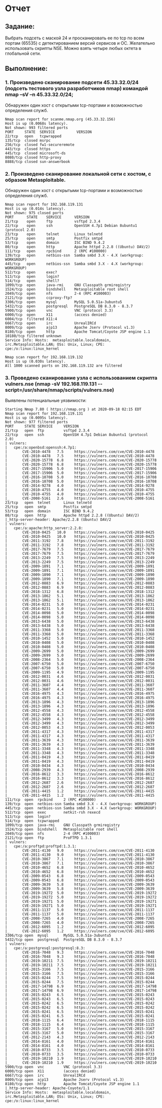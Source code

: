 # Отчет


## Задание:

Выбрать подсеть с маской 24 и просканировать ее по tcp по всем портам (65535) с детектированием версий сервисов и ОС. Желательно использовать скрипты NSE. Можно взять четыре любых октета в глобальной сети.

## Выполнение:

### 1.	Произведено сканирование подсети 45.33.32.0/24 (подсеть тестового узла разработчиков nmap)  командой nmap –sV –n 45.33.32.0/24;

Обнаружен один хост с открытыми tcp-портами и возможностью определения служб.


    Nmap scan report for scanme.nmap.org (45.33.32.156)
    Host is up (0.0068s latency).
    Not shown: 993 filtered ports
    PORT     STATE  SERVICE          VERSION
    22/tcp   open   tcpwrapped
    135/tcp  closed msrpc
    256/tcp  closed fw1-secureremote
    443/tcp  closed https
    445/tcp  closed microsoft-ds
    8080/tcp closed http-proxy
    8888/tcp closed sun-answerbook

### 2.	Произведено сканирование локальной сети с хостом, с образом Metasploitable.

Обнаружен один хост с открытыми tcp-портами и возможностью определения служб.


    Nmap scan report for 192.168.119.131
    Host is up (0.014s latency).
    Not shown: 975 closed ports
    PORT      STATE    SERVICE      VERSION
    21/tcp    open     ftp          vsftpd 2.3.4
    22/tcp    open     ssh          OpenSSH 4.7p1 Debian 8ubuntu1 (protocol 2.0)
    23/tcp    open     telnet       Linux telnetd
    25/tcp    open     smtp         Postfix smtpd
    53/tcp    open     domain       ISC BIND 9.4.2
    80/tcp    open     http         Apache httpd 2.2.8 ((Ubuntu) DAV/2)
    111/tcp   open     rpcbind      2 (RPC #100000)
    139/tcp   open     netbios-ssn  Samba smbd 3.X - 4.X (workgroup: WORKGROUP)
    445/tcp   open     netbios-ssn  Samba smbd 3.X - 4.X (workgroup: WORKGROUP)
    512/tcp   open     exec?
    513/tcp   open     login?
    514/tcp   open     shell?
    1099/tcp  open     java-rmi     GNU Classpath grmiregistry
    1524/tcp  open     bindshell    Metasploitable root shell
    2049/tcp  open     nfs          2-4 (RPC #100003)
    2121/tcp  open     ccproxy-ftp?
    3306/tcp  open     mysql        MySQL 5.0.51a-3ubuntu5
    5432/tcp  open     postgresql   PostgreSQL DB 8.3.0 - 8.3.7
    5900/tcp  open     vnc          VNC (protocol 3.3)
    6000/tcp  open     X11          (access denied)
    6004/tcp  filtered X11:4
    6667/tcp  open     irc          UnrealIRCd
    8009/tcp  open     ajp13        Apache Jserv (Protocol v1.3)
    8180/tcp  open     http         Apache Tomcat/Coyote JSP engine 1.1
    10180/tcp filtered unknown
    Service Info: Hosts:  metasploitable.localdomain, irc.Metasploitable.LAN; OSs: Unix, Linux; CPE: cpe:/o:linux:linux_kernel

    Nmap scan report for 192.168.119.132
    Host is up (0.030s latency).
    All 1000 scanned ports on 192.168.119.132 are filtered

### 3.	Проведено сканирование узла с использованием скрипта vulners.nse (nmap -sV 192.168.119.131 --script=/usr/share/nmap/scripts/vulners.nse)

Выявлены потенциальные уязвимости:


    Starting Nmap 7.80 ( https://nmap.org ) at 2020-09-18 02:15 EDT
    Nmap scan report for 192.168.119.131
    Host is up (0.0095s latency).                                                 
    Not shown: 977 filtered ports                                                  
    PORT     STATE SERVICE     VERSION                                               
    21/tcp   open  ftp         vsftpd 2.3.4                                            
    22/tcp   open  ssh         OpenSSH 4.7p1 Debian 8ubuntu1 (protocol 2.0)             
    | vulners:                                                                           
    |   cpe:/a:openbsd:openssh:4.7p1: 
    |       CVE-2010-4478   7.5     https://vulners.com/cve/CVE-2010-4478
    |       CVE-2010-4478   7.5     https://vulners.com/cve/CVE-2010-4478
    |       CVE-2020-15778  6.8     https://vulners.com/cve/CVE-2020-15778
    |       CVE-2020-15778  6.8     https://vulners.com/cve/CVE-2020-15778
    |       CVE-2017-15906  5.0     https://vulners.com/cve/CVE-2017-15906
    |       CVE-2017-15906  5.0     https://vulners.com/cve/CVE-2017-15906
    |       CVE-2016-10708  5.0     https://vulners.com/cve/CVE-2016-10708
    |       CVE-2016-10708  5.0     https://vulners.com/cve/CVE-2016-10708
    |       CVE-2014-9278   4.0     https://vulners.com/cve/CVE-2014-9278
    |       CVE-2010-4755   4.0     https://vulners.com/cve/CVE-2010-4755
    |       CVE-2010-4755   4.0     https://vulners.com/cve/CVE-2010-4755
    |_      CVE-2008-5161   2.6     https://vulners.com/cve/CVE-2008-5161
    23/tcp   open  telnet      Linux telnetd
    25/tcp   open  smtp        Postfix smtpd
    53/tcp   open  domain      ISC BIND 9.4.2
    80/tcp   open  http        Apache httpd 2.2.8 ((Ubuntu) DAV/2)
    |_http-server-header: Apache/2.2.8 (Ubuntu) DAV/2
    | vulners: 
    |   cpe:/a:apache:http_server:2.2.8: 
    |       CVE-2010-0425   10.0    https://vulners.com/cve/CVE-2010-0425
    |       CVE-2010-0425   10.0    https://vulners.com/cve/CVE-2010-0425
    |       CVE-2011-3192   7.8     https://vulners.com/cve/CVE-2011-3192
    |       CVE-2011-3192   7.8     https://vulners.com/cve/CVE-2011-3192
    |       CVE-2017-7679   7.5     https://vulners.com/cve/CVE-2017-7679
    |       CVE-2017-7679   7.5     https://vulners.com/cve/CVE-2017-7679
    |       CVE-2013-2249   7.5     https://vulners.com/cve/CVE-2013-2249
    |       CVE-2013-2249   7.5     https://vulners.com/cve/CVE-2013-2249
    |       CVE-2009-1891   7.1     https://vulners.com/cve/CVE-2009-1891
    |       CVE-2009-1891   7.1     https://vulners.com/cve/CVE-2009-1891
    |       CVE-2009-1890   7.1     https://vulners.com/cve/CVE-2009-1890
    |       CVE-2009-1890   7.1     https://vulners.com/cve/CVE-2009-1890
    |       CVE-2012-0883   6.9     https://vulners.com/cve/CVE-2012-0883
    |       CVE-2012-0883   6.9     https://vulners.com/cve/CVE-2012-0883
    |       CVE-2018-1312   6.8     https://vulners.com/cve/CVE-2018-1312
    |       CVE-2013-1862   5.1     https://vulners.com/cve/CVE-2013-1862
    |       CVE-2013-1862   5.1     https://vulners.com/cve/CVE-2013-1862
    |       CVE-2014-0231   5.0     https://vulners.com/cve/CVE-2014-0231
    |       CVE-2014-0231   5.0     https://vulners.com/cve/CVE-2014-0231
    |       CVE-2014-0098   5.0     https://vulners.com/cve/CVE-2014-0098
    |       CVE-2014-0098   5.0     https://vulners.com/cve/CVE-2014-0098
    |       CVE-2013-6438   5.0     https://vulners.com/cve/CVE-2013-6438
    |       CVE-2013-6438   5.0     https://vulners.com/cve/CVE-2013-6438
    |       CVE-2011-3368   5.0     https://vulners.com/cve/CVE-2011-3368
    |       CVE-2011-3368   5.0     https://vulners.com/cve/CVE-2011-3368
    |       CVE-2010-1452   5.0     https://vulners.com/cve/CVE-2010-1452
    |       CVE-2010-0408   5.0     https://vulners.com/cve/CVE-2010-0408
    |       CVE-2010-0408   5.0     https://vulners.com/cve/CVE-2010-0408
    |       CVE-2009-2699   5.0     https://vulners.com/cve/CVE-2009-2699
    |       CVE-2009-2699   5.0     https://vulners.com/cve/CVE-2009-2699
    |       CVE-2008-2364   5.0     https://vulners.com/cve/CVE-2008-2364
    |       CVE-2007-6750   5.0     https://vulners.com/cve/CVE-2007-6750
    |       CVE-2007-6750   5.0     https://vulners.com/cve/CVE-2007-6750
    |       CVE-2009-1195   4.9     https://vulners.com/cve/CVE-2009-1195
    |       CVE-2012-0031   4.6     https://vulners.com/cve/CVE-2012-0031
    |       CVE-2012-0031   4.6     https://vulners.com/cve/CVE-2012-0031
    |       CVE-2011-3607   4.4     https://vulners.com/cve/CVE-2011-3607
    |       CVE-2011-3607   4.4     https://vulners.com/cve/CVE-2011-3607
    |       CVE-2016-4975   4.3     https://vulners.com/cve/CVE-2016-4975
    |       CVE-2016-4975   4.3     https://vulners.com/cve/CVE-2016-4975
    |       CVE-2013-1896   4.3     https://vulners.com/cve/CVE-2013-1896
    |       CVE-2013-1896   4.3     https://vulners.com/cve/CVE-2013-1896
    |       CVE-2012-4558   4.3     https://vulners.com/cve/CVE-2012-4558
    |       CVE-2012-4558   4.3     https://vulners.com/cve/CVE-2012-4558
    |       CVE-2012-3499   4.3     https://vulners.com/cve/CVE-2012-3499
    |       CVE-2012-3499   4.3     https://vulners.com/cve/CVE-2012-3499
    |       CVE-2012-0053   4.3     https://vulners.com/cve/CVE-2012-0053
    |       CVE-2011-4317   4.3     https://vulners.com/cve/CVE-2011-4317
    |       CVE-2011-4317   4.3     https://vulners.com/cve/CVE-2011-4317
    |       CVE-2011-3639   4.3     https://vulners.com/cve/CVE-2011-3639
    |       CVE-2011-3639   4.3     https://vulners.com/cve/CVE-2011-3639
    |       CVE-2011-3348   4.3     https://vulners.com/cve/CVE-2011-3348
    |       CVE-2011-3348   4.3     https://vulners.com/cve/CVE-2011-3348
    |       CVE-2011-0419   4.3     https://vulners.com/cve/CVE-2011-0419
    |       CVE-2011-0419   4.3     https://vulners.com/cve/CVE-2011-0419
    |       CVE-2010-0434   4.3     https://vulners.com/cve/CVE-2010-0434
    |       CVE-2008-2939   4.3     https://vulners.com/cve/CVE-2008-2939
    |       CVE-2016-8612   3.3     https://vulners.com/cve/CVE-2016-8612
    |       CVE-2016-8612   3.3     https://vulners.com/cve/CVE-2016-8612
    |       CVE-2012-2687   2.6     https://vulners.com/cve/CVE-2012-2687
    |       CVE-2012-2687   2.6     https://vulners.com/cve/CVE-2012-2687
    |       CVE-2011-4415   1.2     https://vulners.com/cve/CVE-2011-4415
    |_      CVE-2011-4415   1.2     https://vulners.com/cve/CVE-2011-4415
    111/tcp  open  rpcbind     2 (RPC #100000)
    139/tcp  open  netbios-ssn Samba smbd 3.X - 4.X (workgroup: WORKGROUP)
    445/tcp  open  netbios-ssn Samba smbd 3.X - 4.X (workgroup: WORKGROUP)
    512/tcp  open  exec        netkit-rsh rexecd
    513/tcp  open  login?
    514/tcp  open  tcpwrapped
    1099/tcp open  java-rmi    GNU Classpath grmiregistry
    1524/tcp open  bindshell   Metasploitable root shell
    2049/tcp open  nfs         2-4 (RPC #100003)
    2121/tcp open  ftp         ProFTPD 1.3.1
    | vulners: 
    |   cpe:/a:proftpd:proftpd:1.3.1: 
    |       CVE-2011-4130   9.0     https://vulners.com/cve/CVE-2011-4130
    |       CVE-2011-4130   9.0     https://vulners.com/cve/CVE-2011-4130
    |       CVE-2010-3867   7.1     https://vulners.com/cve/CVE-2010-3867
    |       CVE-2010-3867   7.1     https://vulners.com/cve/CVE-2010-3867
    |       CVE-2010-4652   6.8     https://vulners.com/cve/CVE-2010-4652
    |       CVE-2010-4652   6.8     https://vulners.com/cve/CVE-2010-4652
    |       CVE-2009-0543   6.8     https://vulners.com/cve/CVE-2009-0543
    |       CVE-2009-0543   6.8     https://vulners.com/cve/CVE-2009-0543
    |       CVE-2009-3639   5.8     https://vulners.com/cve/CVE-2009-3639
    |       CVE-2009-3639   5.8     https://vulners.com/cve/CVE-2009-3639
    |       CVE-2019-19272  5.0     https://vulners.com/cve/CVE-2019-19272
    |       CVE-2019-19272  5.0     https://vulners.com/cve/CVE-2019-19272
    |       CVE-2019-19271  5.0     https://vulners.com/cve/CVE-2019-19271
    |       CVE-2019-19271  5.0     https://vulners.com/cve/CVE-2019-19271
    |       CVE-2011-1137   5.0     https://vulners.com/cve/CVE-2011-1137
    |       CVE-2011-1137   5.0     https://vulners.com/cve/CVE-2011-1137
    |       CVE-2008-7265   4.0     https://vulners.com/cve/CVE-2008-7265
    |       CVE-2008-7265   4.0     https://vulners.com/cve/CVE-2008-7265
    |       CVE-2012-6095   1.2     https://vulners.com/cve/CVE-2012-6095
    |_      CVE-2012-6095   1.2     https://vulners.com/cve/CVE-2012-6095
    3306/tcp open  mysql       MySQL 5.0.51a-3ubuntu5
    5432/tcp open  postgresql  PostgreSQL DB 8.3.0 - 8.3.7
    | vulners: 
    |   cpe:/a:postgresql:postgresql:8.3: 
    |       CVE-2016-7048   9.3     https://vulners.com/cve/CVE-2016-7048
    |       CVE-2016-7048   9.3     https://vulners.com/cve/CVE-2016-7048
    |       CVE-2019-10211  7.5     https://vulners.com/cve/CVE-2019-10211
    |       CVE-2019-10211  7.5     https://vulners.com/cve/CVE-2019-10211
    |       CVE-2015-3166   7.5     https://vulners.com/cve/CVE-2015-3166
    |       CVE-2015-3166   7.5     https://vulners.com/cve/CVE-2015-3166
    |       CVE-2015-0244   7.5     https://vulners.com/cve/CVE-2015-0244
    |       CVE-2015-0244   7.5     https://vulners.com/cve/CVE-2015-0244
    |       CVE-2017-14798  6.9     https://vulners.com/cve/CVE-2017-14798
    |       CVE-2017-14798  6.9     https://vulners.com/cve/CVE-2017-14798
    |       CVE-2015-0243   6.5     https://vulners.com/cve/CVE-2015-0243
    |       CVE-2015-0243   6.5     https://vulners.com/cve/CVE-2015-0243
    |       CVE-2015-0242   6.5     https://vulners.com/cve/CVE-2015-0242
    |       CVE-2015-0242   6.5     https://vulners.com/cve/CVE-2015-0242
    |       CVE-2015-0241   6.5     https://vulners.com/cve/CVE-2015-0241
    |       CVE-2015-0241   6.5     https://vulners.com/cve/CVE-2015-0241
    |       CVE-2018-1115   6.4     https://vulners.com/cve/CVE-2018-1115
    |       CVE-2018-1115   6.4     https://vulners.com/cve/CVE-2018-1115
    |       CVE-2015-3167   5.0     https://vulners.com/cve/CVE-2015-3167
    |       CVE-2015-3167   5.0     https://vulners.com/cve/CVE-2015-3167
    |       CVE-2012-2143   4.3     https://vulners.com/cve/CVE-2012-2143
    |       CVE-2014-8161   4.0     https://vulners.com/cve/CVE-2014-8161
    |       CVE-2014-8161   4.0     https://vulners.com/cve/CVE-2014-8161
    |       CVE-2010-0733   3.5     https://vulners.com/cve/CVE-2010-0733
    |       CVE-2010-0733   3.5     https://vulners.com/cve/CVE-2010-0733
    |       CVE-2019-10210  1.9     https://vulners.com/cve/CVE-2019-10210
    |_      CVE-2019-10210  1.9     https://vulners.com/cve/CVE-2019-10210
    5900/tcp open  vnc         VNC (protocol 3.3)
    6000/tcp open  X11         (access denied)
    6667/tcp open  irc         UnrealIRCd
    8009/tcp open  ajp13       Apache Jserv (Protocol v1.3)
    8180/tcp open  http        Apache Tomcat/Coyote JSP engine 1.1
    |_http-server-header: Apache-Coyote/1.1
    Service Info: Hosts:  metasploitable.localdomain, irc.Metasploitable.LAN; OSs: Unix, Linux; CPE: cpe:/o:linux:linux_kernel
